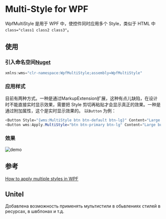 # Multi-Style for WPF

WpfMultiStyle 是用于 WPF 中，使控件同时应用多个 Style，类似于 HTML 中 `class="class1 class2 class3"`。

## 使用

### 引入命名空间[Nuget](https://www.nuget.org/packages/WpfMultiStyle/)
```C#
xmlns:wms="clr-namespace:WpfMultiStyle;assembly=WpfMultiStyle"
```

### 应用样式
目前有两种方式。一种是通过MarkupExtension扩展，这种有点儿缺陷，在设计时不能直接实时显示效果，需要把 Style 剪切再粘贴才会显示真正的效果。一种是通过附加属性，这个是实时显示效果的。
以`Button` 为例：
```C#
<Button Style="{wms:MultiStyle btn btn-default btn-lg}" Content="Large button" />
<Button wms:Apply.MultiStyle="btn btn-primary btn-lg" Content="Large button" />
```

### 效果
![demo](https://github.com/PxAndy/WpfMultiStyle/blob/master/demo.png)

## 参考
[How to apply multiple styles in WPF](http://stackoverflow.com/questions/16096/how-to-apply-multiple-styles-in-wpf)

## Unitel
Добавлена возможность применять мультистили в обьвлениях стилей в ресурсах, в швблонах и т.д.
